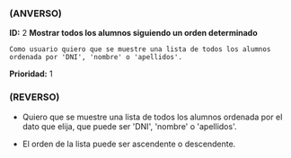 ### (ANVERSO)
**ID:** 2 **Mostrar todos los alumnos siguiendo un orden determinado**

`Como usuario quiero que se muestre una lista de todos los alumnos ordenada por 'DNI', 'nombre' o 'apellidos'.`

**Prioridad:** 1

### (REVERSO)


* Quiero que se muestre una lista de todos los alumnos ordenada por el dato que elija, que puede ser 'DNI', 'nombre' o 'apellidos'.

* El orden de la lista puede ser ascendente o descendente.
